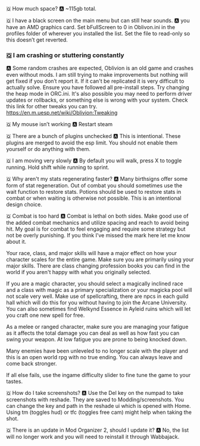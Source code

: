 🇶 How much space? 
🅰️ ~115gb total. 

🇶 I have a black screen on the main menu but can still hear sounds. 
🅰️ you have an AMD graphics card. Set bFullScreen to 0 in Oblivon.ini in the profiles folder of wherever you installed the list. Set the file to read-only so this doesn’t get reverted. 

### 🇶 I am crashing or stuttering constantly
🅰️ Some random crashes are expected, Oblivion is an old game and crashes even without mods. I am still trying to make improvements but nothing will get fixed if you don’t report it. If it can't be replicated it is very difficult to actually solve. Ensure you have followed all pre-install steps. Try changing the heap mode in ORC.ini. It's also possible you may need to perform driver updates or rollbacks, or something else is wrong with your system. Check this link for other tweaks you can try. https://en.m.uesp.net/wiki/Oblivion:Tweaking

🇶 My mouse isn’t working 
🅰️ Restart steam

🇶 There are a bunch of plugins unchecked 
🅰️ This is intentional. These plugins are merged to avoid the esp limit. You should not enable them yourself or do anything with them.

🇶 I am moving very slowly 
🅰️ By default you will walk, press X to toggle running. Hold shift while running to sprint.

🇶 Why aren't my stats regenerating faster?
🅰️ Many birthsigns offer some form of stat regeneration. Out of combat you should sometimes use the wait function to restore stats. Potions should be used to restore stats in combat or when waiting is otherwise not possible. This is an intentional design choice. 

🇶 Combat is too hard 
🅰️ Combat is lethal on both sides. Make good use of the added combat mechanics and utilize spacing and reach to avoid being hit. My goal is for combat to feel engaging and require some strategy but not be overly punishing. If you think I’ve missed the mark here let me know about it.

Your race, class, and major skills will have a major effect on how your character scales for the entire game. Make sure you are primarily using your major skills. There are class changing profession books you can find in the world if you aren't happy with what you originally selected.

If you are a magic character, you should select a magically inclined race and a class with magic as a primary specialization or your magicka pool will not scale very well. Make use of spellcrafting, there are npcs in each guild hall which will do this for you without having to join the Arcane University. You can also sometimes find Welkynd Essence in Ayleid ruins which will let you craft one new spell for free.

As a melee or ranged character, make sure you are managing your fatigue as it affects the total damage you can deal as well as how fast you can swing your weapon. At low fatigue you are prone to being knocked down.

Many enemies have been unleveled to no longer scale with the player and this is an open world rpg with no true ending. You can always leave and come back stronger. 

If all else fails, use the ingame difficulty slider to fine tune the game to your tastes. 

🇶 How do I take screenshots? 
🅰️ Use the Del key on the numpad to take screenshots with reshade. They are saved to Modding/screenshots. You can change the key and path in the reshade ui which is opened with Home. Using tm (toggles hud) or tfc (toggles free cam) might help when taking the shot.

🇶 There is an update in Mod Organizer 2, should I update it? 
🅰️ No, the list will no longer work and you will need to reinstall it through Wabbajack. 

